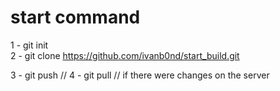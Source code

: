 # start command
1 - git init <br>
2 - git clone https://github.com/ivanb0nd/start_build.git  <br>

3 - git push // 
4 - git pull // if there were changes on the server  <br>
